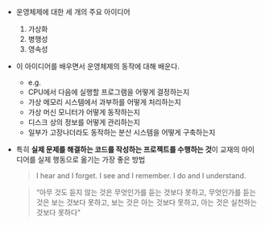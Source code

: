 - 운영체제에 대한 세 개의 주요 아이디어
  1. 가상화
  2. 병행성
  3. 영속성
- 이 아이디어를 배우면서 운영체제의 동작에 대해 배운다.
  - e.g.
  - CPU에서 다음에 실행할 프로그램을 어떻게 결정하는지
  - 가상 메모리 시스템에서 과부하를 어떻게 처리하는지
  - 가상 머신 모니터가 어떻게 동작하는지
  - 디스크 상의 정보를 어떻게 관리하는지
  - 일부가 고장나더라도 동작하는 분산 시스템을 어떻게 구축하는지
- 특히 **실제 문제를 해결하는 코드를 작성하는 프로젝트를 수행하는 것**이 교재의 아이디어를 실제 행동으로 옮기는 가장 좋은 방법

  > I hear and I forget. I see and I remember. I do and I understand.

  > “아무 것도 듣지 않는 것은 무엇인가를 듣는 것보다 못하고, 무엇인가를 듣는 것은 보는 것보다 못하고, 보는 것은 아는 것보다 못하고, 아는 것은 실천하는 것보다 못하다"
